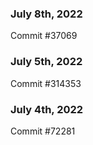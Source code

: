 ### July 8th, 2022

Commit #37069

### July 5th, 2022

Commit #314353


### July 4th, 2022

Commit #72281
